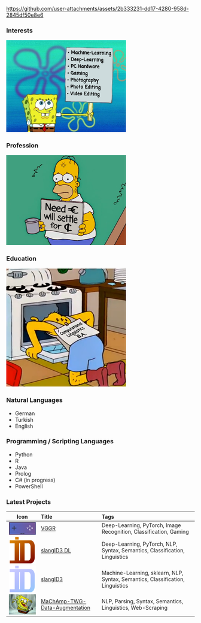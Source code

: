 https://github.com/user-attachments/assets/2b333231-dd17-4280-958d-2845df50e8e6

### Interests
<img src='https://raw.githubusercontent.com/m4cit/m4cit/main/interests.png' width="320">

### Profession
<img src='https://raw.githubusercontent.com/m4cit/m4cit/main/bum.png' width="320">

### Education
<img src='https://raw.githubusercontent.com/m4cit/m4cit/main/education.png' width="320">

### Natural Languages
- German
- Turkish
- English

### Programming / Scripting Languages
- Python
- R
- Java
- Prolog
- C# (in progress)
- PowerShell

### Latest Projects

| Icon |  Title |  Tags  |
|:----:|:-------|:-------|
|<img src='https://raw.githubusercontent.com/m4cit/VGGR/main/gallery/icon.png' align="center" width="150">|[VGGR](https://github.com/m4cit/VGGR)|Deep-Learning, PyTorch, Image Recognition, Classification, Gaming|
|<img src='https://raw.githubusercontent.com/m4cit/slangID3_DL/main/misc/gallery/slangID3_dl_icon.png' align="center" width="80">|[slangID3 DL](https://github.com/m4cit/slangID3_DL)|Deep-Learning, PyTorch, NLP, Syntax, Semantics, Classification, Linguistics|
|<img src='https://raw.githubusercontent.com/m4cit/slangID3/main/misc/gallery/slangID3_icon.png' align="center" width="80">|[slangID3](https://github.com/m4cit/slangID3)|Machine-Learning, sklearn, NLP, Syntax, Semantics, Classification, Linguistics|
|<img src='https://raw.githubusercontent.com/m4cit/m4cit/main/no_icon.png' align="center" width="100">|[MaChAmp-TWG-Data-Augmentation](https://github.com/m4cit/MaChAmp-TWG-Data-Augmentation)|NLP, Parsing, Syntax, Semantics, Linguistics, Web-Scraping|

